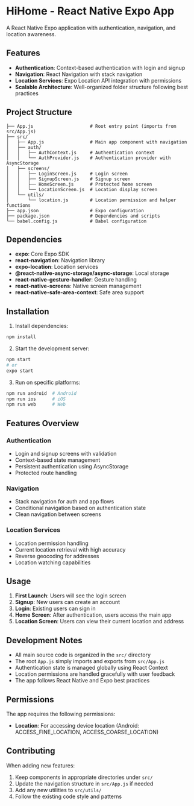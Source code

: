# HiHome - React Native Expo App

A React Native Expo application with authentication, navigation, and location awareness.

## Features

- **Authentication**: Context-based authentication with login and signup
- **Navigation**: React Navigation with stack navigation
- **Location Services**: Expo Location API integration with permissions
- **Scalable Architecture**: Well-organized folder structure following best practices

## Project Structure

```
├── App.js                     # Root entry point (imports from src/App.js)
├── src/
│   ├── App.js                 # Main app component with navigation
│   ├── auth/
│   │   ├── AuthContext.js     # Authentication context
│   │   └── AuthProvider.js    # Authentication provider with AsyncStorage
│   ├── screens/
│   │   ├── LoginScreen.js     # Login screen
│   │   ├── SignupScreen.js    # Signup screen
│   │   ├── HomeScreen.js      # Protected home screen
│   │   └── LocationScreen.js  # Location display screen
│   └── utils/
│       └── location.js        # Location permission and helper functions
├── app.json                   # Expo configuration
├── package.json               # Dependencies and scripts
└── babel.config.js            # Babel configuration
```

## Dependencies

- **expo**: Core Expo SDK
- **react-navigation**: Navigation library
- **expo-location**: Location services
- **@react-native-async-storage/async-storage**: Local storage
- **react-native-gesture-handler**: Gesture handling
- **react-native-screens**: Native screen management
- **react-native-safe-area-context**: Safe area support

## Installation

1. Install dependencies:
```bash
npm install
```

2. Start the development server:
```bash
npm start
# or
expo start
```

3. Run on specific platforms:
```bash
npm run android  # Android
npm run ios      # iOS
npm run web      # Web
```

## Features Overview

### Authentication
- Login and signup screens with validation
- Context-based state management
- Persistent authentication using AsyncStorage
- Protected route handling

### Navigation
- Stack navigation for auth and app flows
- Conditional navigation based on authentication state
- Clean navigation between screens

### Location Services
- Location permission handling
- Current location retrieval with high accuracy
- Reverse geocoding for addresses
- Location watching capabilities

## Usage

1. **First Launch**: Users will see the login screen
2. **Signup**: New users can create an account
3. **Login**: Existing users can sign in
4. **Home Screen**: After authentication, users access the main app
5. **Location Screen**: Users can view their current location and address

## Development Notes

- All main source code is organized in the `src/` directory
- The root `App.js` simply imports and exports from `src/App.js`
- Authentication state is managed globally using React Context
- Location permissions are handled gracefully with user feedback
- The app follows React Native and Expo best practices

## Permissions

The app requires the following permissions:
- **Location**: For accessing device location (Android: ACCESS_FINE_LOCATION, ACCESS_COARSE_LOCATION)

## Contributing

When adding new features:
1. Keep components in appropriate directories under `src/`
2. Update the navigation structure in `src/App.js` if needed
3. Add any new utilities to `src/utils/`
4. Follow the existing code style and patterns